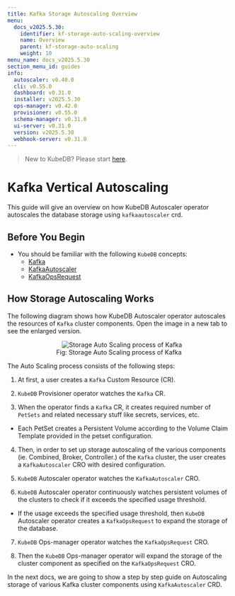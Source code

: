 ```yaml
---
title: Kafka Storage Autoscaling Overview
menu:
  docs_v2025.5.30:
    identifier: kf-storage-auto-scaling-overview
    name: Overview
    parent: kf-storage-auto-scaling
    weight: 10
menu_name: docs_v2025.5.30
section_menu_id: guides
info:
  autoscaler: v0.40.0
  cli: v0.55.0
  dashboard: v0.31.0
  installer: v2025.5.30
  ops-manager: v0.42.0
  provisioner: v0.55.0
  schema-manager: v0.31.0
  ui-server: v0.31.0
  version: v2025.5.30
  webhook-server: v0.31.0
---
```


> New to KubeDB? Please start [here](/docs/v2025.5.30/README).

# Kafka Vertical Autoscaling

This guide will give an overview on how KubeDB Autoscaler operator autoscales the database storage using `kafkaautoscaler` crd.

## Before You Begin

- You should be familiar with the following `KubeDB` concepts:
    - [Kafka](/docs/v2025.5.30/guides/kafka/concepts/kafka)
    - [KafkaAutoscaler](/docs/v2025.5.30/guides/kafka/concepts/kafkaautoscaler)
    - [KafkaOpsRequest](/docs/v2025.5.30/guides/kafka/concepts/kafkaopsrequest)

## How Storage Autoscaling Works

The following diagram shows how KubeDB Autoscaler operator autoscales the resources of `Kafka` cluster components. Open the image in a new tab to see the enlarged version.

<figure align="center">
  <img alt="Storage Auto Scaling process of Kafka" src="/docs/v2025.5.30/images/day-2-operation/kafka/kf-storage-autoscaling.svg">
<figcaption align="center">Fig: Storage Auto Scaling process of Kafka</figcaption>
</figure>


The Auto Scaling process consists of the following steps:

1. At first, a user creates a `Kafka` Custom Resource (CR).

2. `KubeDB` Provisioner  operator watches the `Kafka` CR.

3. When the operator finds a `Kafka` CR, it creates required number of `PetSets` and related necessary stuff like secrets, services, etc.

- Each PetSet creates a Persistent Volume according to the Volume Claim Template provided in the petset configuration.

4. Then, in order to set up storage autoscaling of the various components (ie. Combined, Broker, Controller.) of the `Kafka` cluster, the user creates a `KafkaAutoscaler` CRO with desired configuration.

5. `KubeDB` Autoscaler operator watches the `KafkaAutoscaler` CRO.

6. `KubeDB` Autoscaler operator continuously watches persistent volumes of the clusters to check if it exceeds the specified usage threshold.
- If the usage exceeds the specified usage threshold, then `KubeDB` Autoscaler operator creates a `KafkaOpsRequest` to expand the storage of the database.

7. `KubeDB` Ops-manager operator watches the `KafkaOpsRequest` CRO.

8. Then the `KubeDB` Ops-manager operator will expand the storage of the cluster component as specified on the `KafkaOpsRequest` CRO.

In the next docs, we are going to show a step by step guide on Autoscaling storage of various Kafka cluster components using `KafkaAutoscaler` CRD.
